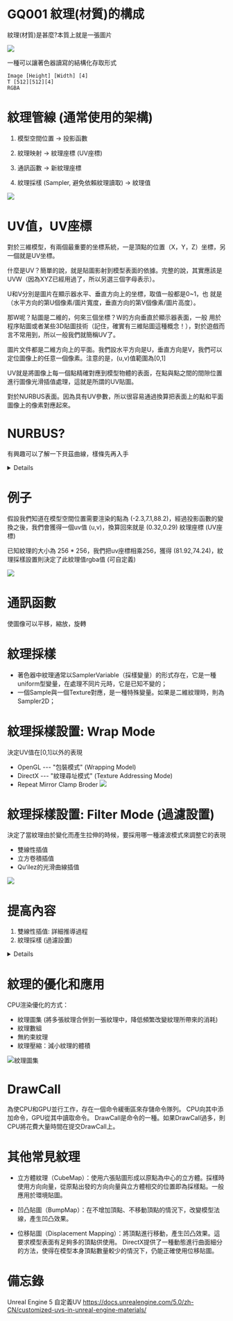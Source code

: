 # GQ001 紋理(材質)的構成

紋理(材質)是甚麼?本質上就是一張圖片

![](pic/lion.png)

一種可以讓著色器讀寫的結構化存取形式
```
Image [Height] [Width] [4]
T [512][512][4]
RGBA
```

# 紋理管線 (通常使用的架構)

1. 模型空間位置 -> 投影函數

2. 紋理映射 -> 紋理座標 (UV座標)

3. 通訊函數 -> 新紋理座標

4. 紋理採樣 (Sampler, 避免依賴紋理讀取) -> 紋理值

![](pic/%E8%9E%A2%E5%B9%95%E6%93%B7%E5%8F%96%E7%95%AB%E9%9D%A2%202022-08-27%20001814.png)

# UV值，UV座標
對於三維模型，有兩個最重要的坐標系統，一是頂點的位置（X，Y，Z）坐標，另一個就是UV坐標。

什麼是UV？簡單的說，就是貼圖影射到模型表面的依據。完整的說，其實應該是UVW（因為XYZ已經用過了，所以另選三個字母表示）。

U和V分別是圖片在顯示器水平、垂直方向上的坐標，取值一般都是0~1，也 就是（水平方向的第U個像素/圖片寬度，垂直方向的第V個像素/圖片高度）。

那W呢？貼圖是二維的，何來三個坐標？W的方向垂直於顯示器表面，一般 用於程序貼圖或者某些3D貼圖技術（記住，確實有三維貼圖這種概念！），對於遊戲而言不常用到，所以一般我們就簡稱UV了。

圖片文件都是二維方向上的平面。我們設水平方向是U，垂直方向是V，我們可以定位圖像上的任意一個像素。注意的是，(u,v)值範圍為[0,1]

UV就是將圖像上每一個點精確對應到模型物體的表面，在點與點之間的間隙位置進行圖像光滑插值處理，這就是所謂的UV貼圖。


對於NURBUS表面。因為具有UV參數，所以很容易通過換算把表面上的點和平面圖像上的像素對應起來。

# NURBUS?
有興趣可以了解一下貝茲曲線，樣條先再入手
<details>

[非均勻有理B樣條](https://www.youtube.com/watch?v=LgZctC4uM3Q&t=325s&ab_channel=%E5%9B%9E%E5%BD%A2%E9%92%88PaperClip)

三次方貝茲曲線的[[參數方程|參數]]形式：

$$
\mathbf{B}(t)=\mathbf{P}_0(1-t)^3+3\mathbf{P}_1t(1-t)^2+3\mathbf{P}_2t^2(1-t)+\mathbf{P}_3t^3, t \in [0,1]
$$

</details>

# 例子
假設我們知道在模型空間位置需要渲染的點為 (-2.3,7.1,88.2)，經過投影函數的變換之後，我們會獲得一個uv值 (u,v)，換算回來就是 (0.32,0.29) 紋理座標 (UV座標)

已知紋理的大小為 256 * 256，我們把uv座標相乘256，獲得 (81.92,74.24)，紋理採樣設置則決定了此紋理值rgba值 (可自定義)

![](pic/%E8%9E%A2%E5%B9%95%E6%93%B7%E5%8F%96%E7%95%AB%E9%9D%A2%202022-08-27%20002313.png)

# 通訊函數
使圖像可以平移，縮放，旋轉

# 紋理採樣
- 著色器中紋理通常以SamplerVariable（採樣變量）的形式存在，它是一種uniform型變量，在處理不同片元時，它是已知不變的；
- 一個Sample與一個Texture對應，是一種特殊變量。如果是二維紋理時，則為Sampler2D；

# 紋理採樣設置: Wrap Mode
決定UV值在[0,1]以外的表現
- OpenGL --- "包裝模式" (Wrapping Model)
- DirectX --- "紋理尋址模式" (Texture Addressing Mode)
- Repeat Mirror Clamp Broder
![](pic/%E8%9E%A2%E5%B9%95%E6%93%B7%E5%8F%96%E7%95%AB%E9%9D%A2%202022-08-27%20010845.png)

# 紋理採樣設置: Filter Mode (過濾設置)
決定了當紋理由於變化而產生拉伸的時候，要採用哪一種濾波模式來調整它的表現

- 雙線性插值
- 立方卷積插值
- Qu‘ilez的光滑曲線插值

![](pic/%E8%9E%A2%E5%B9%95%E6%93%B7%E5%8F%96%E7%95%AB%E9%9D%A2%202022-08-27%20012145.png)

# 提高內容
1. 雙線性插值: 詳細推導過程
2. 紋理採樣 (過濾設置)
<details>

首先在 ''x'' 方向進行線性插值，得到

$$f(x, y_1) \approx \frac{x_2-x}{x_2-x_1} f(Q_{11}) + \frac{x-x_1}{x_2-x_1} f(Q_{21})$$

$$f(x, y_2) \approx \frac{x_2-x}{x_2-x_1} f(Q_{12}) + \frac{x-x_1}{x_2-x_1} f(Q_{22})$$

然後在 ''y'' 方向進行線性插值，得到

$$f(x,y) \approx \frac{y_2-y}{y_2-y_1} f(x, y_1) + \frac{y-y_1}{y_2-y_1} f(x, y_2)$$

$$= \frac{y_2-y}{y_2-y_1} \left ( \frac{x_2-x}{x_2-x_1} f(Q_{11}) + \frac{x-x_1}{x_2-x_1} f(Q_{21}) \right ) + \frac{y-y_1}{y_2-y_1} \left ( \frac{x_2-x}{x_2-x_1} f(Q_{12}) + \frac{x-x_1}{x_2-x_1} f(Q_{22}) \right )$$

$$= \frac{1}{(x_2-x_1)(y_2-y_1)} \big( f(Q_{11})(x_2-x)(y_2-y) + f(Q_{21})(x-x_1)(y_2-y)+  f(Q_{12})(x_2-x)(y-y_1) + f(Q_{22})(x-x_1)(y-y_1) \big)$$

$$=\frac{1}{(x_2-x_1)(y_2-y_1)} \begin{bmatrix} x_2-x & x-x_1 \end{bmatrix} \begin{bmatrix} f(Q_{11}) & f(Q_{12}) \\ f(Q_{21})& f(Q_{22}) \end{bmatrix}  \begin{bmatrix} y_2-y \\ y-y_1 \end{bmatrix}$$

注意此處如果先在 ''y'' 方向插值、再在 ''x'' 方向插值，其結果與按照上述順序雙線性插值的結果是一樣的。

### 例子
已知: 點P(u,v) = (81.92,74.24)
1. 點P(u,v) 減去 像素中心 (0.5,0.5) = (81.42,73.74)
2. 取得最接近的四個屏幕像素點範圍: (81,73) ~ (82,74)
3. 相對於該四個像素中心形成的座標系位置 (u,v) = (0.42,0.74)

$$f(x,y) \approx \begin{bmatrix}
1-x & x \end{bmatrix} \begin{bmatrix}
f(0,0) & f(0,1) \\
f(1,0) & f(1,1) \end{bmatrix} \begin{bmatrix}
1-y \\ y \end{bmatrix}$$

插值顏色= $(1-0.42)×(1-0.74)t(x,y)+0.42(1-0.74)×t(x+1,y)+(1-0.42)0.74t(x,y+1)+0.42×0.74×t(x+1,y+1)$

## 立方卷積插值 和 Qu‘ilez的光滑曲線插值
~~自己上網找找看看~~

## Mipmapping
在C++ DirectX中 LV201-Mipmapping 可以學習

## Anisotropic Filtering 各向異性過濾
在C++ DirectX中 LV201-Anisotropic Filtering 可以學習

## 積分圖 summed area table
以內存為代價，更加有效地計算紋理值。例如將數組中的R8G8B8A8 轉成 R16G16B16A16，再代入公式

</details>

# 紋理的優化和應用
CPU渲染優化的方式：
- 紋理圖集 (將多張紋理合併到一張紋理中，降低頻繁改變紋理所帶來的消耗)
- 紋理數組
- 無約束紋理
- 紋理壓縮：減小紋理的體積

![紋理圖集](pic/RaiQ5.png)

# DrawCall
為使CPU和GPU並行工作，存在一個命令緩衝區來存儲命令隊列。 CPU向其中添加命令，GPU從其中讀取命令。 DrawCall是命令的一種。如果DrawCall過多，則CPU將花費大量時間在提交DrawCall上。

# 其他常見紋理
- 立方體紋理（CubeMap）：使用六張貼圖形成以原點為中心的立方體。採樣時使用方向向量，從原點出發的方向向量與立方體相交的位置即為採樣點。一般應用於環境貼圖。

- 凹凸貼圖（BumpMap）：在不增加頂點、不移動頂點的情況下，改變模型法線，產生凹凸效果。

- 位移貼圖（Displacement Mapping）：將頂點進行移動，產生凹凸效果。這要求模型表面有足夠多的頂點供使用。 DirectX提供了一種動態進行曲面細分的方法，使得在模型本身頂點數量較少的情況下，仍能正確使用位移貼圖。

# 備忘錄
Unreal Engine 5 自定義UV
https://docs.unrealengine.com/5.0/zh-CN/customized-uvs-in-unreal-engine-materials/

